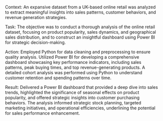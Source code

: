 Context: An expansive dataset from a UK-based online retail was analyzed to extract meaningful insights into sales patterns, customer behaviors, and revenue generation strategies.

Task: The objective was to conduct a thorough analysis of the online retail dataset, focusing on product popularity, sales dynamics, and geographical sales distribution, and to construct an insightful dashboard using Power BI for strategic decision-making.

Action: Employed Python for data cleaning and preprocessing to ensure quality analysis. Utilized Power BI for developing a comprehensive dashboard showcasing key performance indicators, including sales patterns, peak buying times, and top revenue-generating products. A detailed cohort analysis was performed using Python to understand customer retention and spending patterns over time.

Result: Delivered a Power BI dashboard that provided a deep dive into sales trends, highlighted the significance of seasonal effects on product popularity, and offered strategic insights into customer purchasing behaviors. The analysis informed strategic stock planning, targeted marketing initiatives, and operational efficiencies, underlining the potential for sales performance enhancement.
